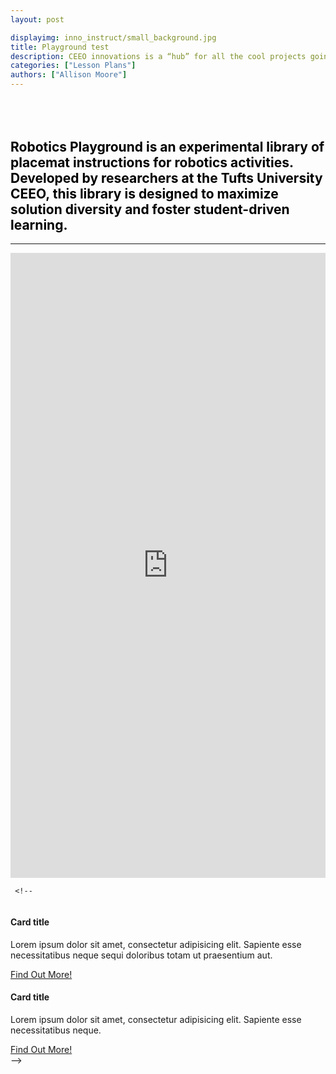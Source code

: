 ```yaml
---
layout: post

displayimg: inno_instruct/small_background.jpg
title: Playground test
description: CEEO innovations is a “hub” for all the cool projects going on at the CEEO.
categories: ["Lesson Plans"]
authors: ["Allison Moore"]
---
```



<div class="container" style="margin-top:5rem" >
    <div class="row">
<div class="col-md-8 mb-5" style="border-style:none">
   <h2 style= "color:rgba(0,0,0,1.00)"><b> Robotics Playground is an experimental library of placemat instructions for robotics activities. Developed by researchers at the Tufts University CEEO, this library is designed to maximize solution diversity and foster student-driven learning. </b></h2>
   <hr>
     <!--
   <p>Lorem ipsum dolor sit amet, consectetur adipisicing elit. A deserunt neque tempore recusandae animi soluta quasi? Asperiores rem dolore eaque vel, porro, soluta unde debitis aliquam laboriosam. Repellat explicabo, maiores!</p>
   <p>Lorem ipsum dolor sit amet, consectetur adipisicing elit. Omnis optio neque consectetur consequatur magni in nisi, natus beatae quidem quam odit commodi ducimus totam eum, alias, adipisci nesciunt voluptate. Voluptatum.</p>
   <a class="btn btn-primary btn-lg" href="#">Call to Action &raquo;</a>
     -->

<iframe height="1000px" width="100%" style="border:none;" src="https://view-awesome-table.com/-ME0YM1NkC8JwlHj2VS9/view"></iframe>
     <!--
<div class="col-md-4 mb-5">
   <div class="card h-100">
     <img class="card-img-top" src="http://placehold.it/300x200" alt="">
     <div class="card-body">
       <h4 class="card-title">Card title</h4>
       <p class="card-text">Lorem ipsum dolor sit amet, consectetur adipisicing elit. Sapiente esse necessitatibus neque sequi doloribus totam ut praesentium aut.</p>
     </div>
     <div class="card-footer">
       <a href="#" class="btn btn-primary">Find Out More!</a>
     </div>
   </div>
</div>
<div class="col-md-4 mb-5">
   <div class="card h-100">
     <img class="card-img-top" src="http://placehold.it/300x200" alt="">
     <div class="card-body">
       <h4 class="card-title">Card title</h4>
       <p class="card-text">Lorem ipsum dolor sit amet, consectetur adipisicing elit. Sapiente esse necessitatibus neque.</p>
     </div>
     <div class="card-footer">
       <a href="#" class="btn btn-primary">Find Out More!</a>
     </div>
   </div>
</div>
     -->

     <!--
<div class="col-md-4 mb-5">
   <div class="card h-100">
     <img class="card-img-top" src="http://placehold.it/300x200" alt="">
     <div class="card-body">
       <h4 class="card-title">Card title</h4>
       <p class="card-text">Lorem ipsum dolor sit amet, consectetur adipisicing elit. Sapiente esse necessitatibus neque sequi doloribus totam ut praesentium aut.</p>
     </div>
     <div class="card-footer">
       <a href="#" class="btn btn-primary">Find Out More!</a>
     </div>
   </div>
</div>
<div class="col-md-4 mb-5">
   <div class="card h-100">
     <img class="card-img-top" src="http://placehold.it/300x200" alt="">
     <div class="card-body">
       <h4 class="card-title">Card title</h4>
       <p class="card-text">Lorem ipsum dolor sit amet, consectetur adipisicing elit. Sapiente esse necessitatibus neque.</p>
     </div>
     <div class="card-footer">
       <a href="#" class="btn btn-primary">Find Out More!</a>
     </div>
   </div>
</div>
     -->
</div>
</div>
<!--
<section class="page-section cta">
<div class="container">
<div class="row">
   <div class="col-xl-9 mx-auto">
     <div class="cta-inner text-center rounded">
       <h2 class="section-heading mb-4">
         <span class="section-heading-upper">Our Promise</span>
         <span class="section-heading-lower">To You</span>
       </h2>
       <p class="mb-0">When you walk into our shop to start your day, we are dedicated to providing you with friendly service, a welcoming atmosphere, and above all else, excellent products made with the highest quality ingredients. If you are not satisfied, please let us know and we will do whatever we can to make things right!</p>
     </div>
   </div>
</div>
</div>
</section>
-->

